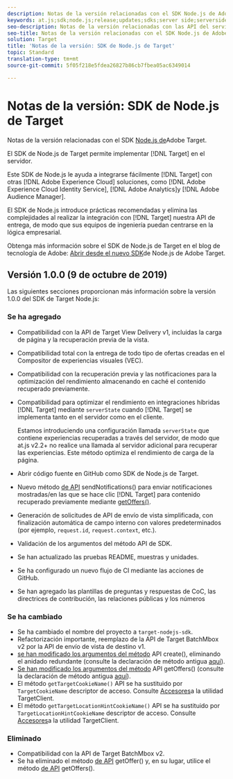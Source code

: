 ```yaml
---
description: Notas de la versión relacionadas con el SDK Node.js de Adobe Target
keywords: at.js;sdk;node.js;release;updates;sdks;server side;serverside;server-side;nodejs
seo-description: Notas de la versión relacionadas con las API del servidor de Adobe Target.
seo-title: Notas de la versión relacionadas con el SDK Node.js de Adobe Target.
solution: Target
title: 'Notas de la versión: SDK de Node.js de Target'
topic: Standard
translation-type: tm+mt
source-git-commit: 5f05f218e5fdea26827b86cb7fbea05ac6349014

---
```



# Notas de la versión: SDK de Node.js de Target

Notas de la versión relacionadas con el SDK [Node.js de](https://github.com/adobe/target-nodejs-sdk)Adobe Target.

El SDK de Node.js de Target permite implementar [!DNL Target] en el servidor.

Este SDK de Node.js le ayuda a integrarse fácilmente [!DNL Target] con otras [!DNL Adobe Experience Cloud] soluciones, como [!DNL Adobe Experience Cloud Identity Service], [!DNL Adobe Analytics]y [!DNL Adobe Audience Manager].

El SDK de Node.js introduce prácticas recomendadas y elimina las complejidades al realizar la integración con [!DNL Target] nuestra API de entrega, de modo que sus equipos de ingeniería puedan centrarse en la lógica empresarial.

Obtenga más información sobre el SDK de Node.js de Target en el blog de tecnología de Adobe: [Abrir desde el nuevo SDK](https://medium.com/adobetech/open-sourcing-the-new-adobe-target-node-js-sdk-b6feafd828bc)de Node.js de Adobe Target.

## Versión 1.0.0 (9 de octubre de 2019)

Las siguientes secciones proporcionan más información sobre la versión 1.0.0 del SDK de Target Node.js:

### Se ha agregado

* Compatibilidad con la API de Target View Delivery v1, incluidas la carga de página y la recuperación previa de la vista.
* Compatibilidad total con la entrega de todo tipo de ofertas creadas en el Compositor de experiencias visuales (VEC).
* Compatibilidad con la recuperación previa y las notificaciones para la optimización del rendimiento almacenando en caché el contenido recuperado previamente.
* Compatibilidad para optimizar el rendimiento en integraciones híbridas [!DNL Target] mediante `serverState` cuando [!DNL Target] se implementa tanto en el servidor como en el cliente.

   Estamos introduciendo una configuración llamada `serverState` que contiene experiencias recuperadas a través del servidor, de modo que at.js v2.2+ no realice una llamada al servidor adicional para recuperar las experiencias. Este método optimiza el rendimiento de carga de la página.

* Abrir código fuente en GitHub como SDK [](https://github.com/adobe/target-nodejs-sdk)de Node.js de Target.
* Nuevo método [de API](https://git.corp.adobe.com/anischev/target-nodejs-sdk/blob/TNT-33695/README.md#targetclientsendnotifications) sendNotifications() para enviar notificaciones mostradas/en las que se hace clic [!DNL Target] para contenido recuperado previamente mediante [getOffers()](https://git.corp.adobe.com/anischev/target-nodejs-sdk/blob/TNT-33695/README.md#targetclientgetoffers).
* Generación de solicitudes de API de envío de vista simplificada, con finalización automática de campo interno con valores predeterminados (por ejemplo, `request.id`, `request.context`, etc.).
* Validación de los argumentos del método API de SDK.
* Se han actualizado las pruebas README, muestras y unidades.
* Se ha configurado un nuevo flujo de CI mediante las acciones de GitHub.
* Se han agregado las plantillas de preguntas y respuestas de CoC, las directrices de contribución, las relaciones públicas y los números

### Se ha cambiado

* Se ha cambiado el nombre del proyecto a `target-nodejs-sdk`.
* Refactorización importante, reemplazo de la API de Target BatchMbox v2 por la API de envío de vista de destino v1.
* [se han modificado los argumentos del método](https://git.corp.adobe.com/anischev/target-nodejs-sdk/blob/TNT-33695/README.md#targetclientcreate) API create(), eliminando el anidado redundante (consulte la declaración de método antigua [aquí](https://www.npmjs.com/package/@adobe/target-node-client#targetnodeclientcreate)).
* [Se han modificado los argumentos del método](https://git.corp.adobe.com/anischev/target-nodejs-sdk/blob/TNT-33695/README.md#targetclientgetoffers) API getOffers() (consulte la declaración de método antigua [aquí](https://www.npmjs.com/package/@adobe/target-node-client#targetnodeclientgetoffers)).
* El método `getTargetCookieName()` API se ha sustituido por `TargetCookieName` descriptor de acceso. Consulte [Accesores](https://git.corp.adobe.com/anischev/target-nodejs-sdk/blob/TNT-33695/README.md#targetclient-utility-accessors)a la utilidad TargetClient.
* El método `getTargetLocationHintCookieName()` API se ha sustituido por `TargetLocationHintCookieName` descriptor de acceso.  Consulte [Accesores](https://git.corp.adobe.com/anischev/target-nodejs-sdk/blob/TNT-33695/README.md#targetclient-utility-accessors)a la utilidad TargetClient.

### Eliminado

* Compatibilidad con la API de Target BatchMbox v2.
* Se ha eliminado el método [de API](https://www.npmjs.com/package/@adobe/target-node-client#targetnodeclientgetoffer) getOffer() y, en su lugar, utilice el método [de API](https://git.corp.adobe.com/anischev/target-nodejs-sdk/blob/TNT-33695/README.md#targetclientgetoffers) getOffers().

